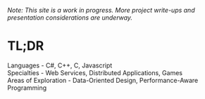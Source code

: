 _Note: This site is a work in progress. More project write-ups and presentation considerations are underway._

# TL;DR
Languages - C#, C++, C, Javascript<br />
Specialties - Web Services, Distributed Applications, Games<br />
Areas of Exploration - Data-Oriented Design, Performance-Aware Programming
